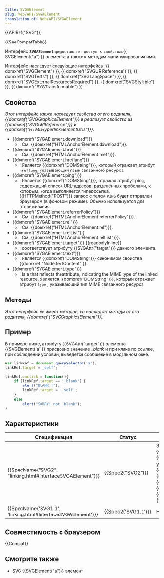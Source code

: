 ```yaml
---
title: SVGAElement
slug: Web/API/SVGAElement
translation_of: Web/API/SVGAElement
---
```

{{APIRef("SVG")}}

{{SeeCompatTable}}

Интерфейс **`SVGAElement`**` предоставляет доступ к свойствам `{{ SVGElement("a") }} элемента а также к методам манипулирования ими.

Интерфейс наследует следующие интерфейсы: {{ domxref("SVGElement") }}, {{ domxref("SVGURIReference") }}, {{ domxref("SVGTests") }}, {{ domxref("SVGLangSpace") }}, {{ domxref("SVGExternalResourcesRequired") }}, {{ domxref("SVGStylable") }}, {{ domxref("SVGTransformable") }}.

## Свойства

_Этот интерфейс также наследует свойства от его родителя, {{domxref("SVGGraphicsElement")}} и реализует свойства из {{domxref("SVGURIReference")}} и {{domxref("HTMLHyperlinkElementUtils")}}._

- {{domxref("SVGAElement.download")}}
  - : См. {{domxref("HTMLAnchorElement.download")}}.
- {{domxref("SVGAElement.href")}}
  - : См. {{domxref("HTMLAnchorElement.href")}}.
- {{domxref("SVGAElement.hreflang")}}
  - : Является {{domxref("DOMString")}}, который отражает атрибут `hreflang`, указывающий язык связанного ресурса.
- {{domxref("SVGAElement.ping")}}
  - : Является {{domxref("DOMString")}}, отражая атрибут ping, содержащий список URL-адресов, разделённых пробелами, к которым, когда выполняется гиперссылка, {{HTTPMethod("POST")}} запрос с телом `PING` будет отправлен браузером (в фоновом режиме). Обычно используется для отслеживания.
- {{domxref("SVGAElement.referrerPolicy")}}
  - : См. {{domxref("HTMLAnchorElement.referrerPolicy")}}.
- {{domxref("SVGAElement.rel")}}
  - : См. {{domxref("HTMLAnchorElement.rel")}}.
- {{domxref("SVGAElement.relList")}}
  - : См. {{domxref("HTMLAnchorElement.relList")}}.
- {{domxref("SVGAElement.target")}} {{readonlyInline}}
  - : соответствует атрибуту {{SVGAttr("target")}} данного элемента.
- {{domxref("SVGAElement.text")}}
  - : Является {{domxref("DOMString")}} синонимом свойства {{domxref("Node.textContent")}}.
- {{domxref("SVGAElement.type")}}
  - : Is a that reflects theattribute, indicating the MIME type of the linked resource.
    Является {{domxref("DOMString")}}, который отражает атрибут `type` , указывающий тип MIME связанного ресурса.

## Методы

_Этот интерфейс не имеет методов, но наследует методы от его родителя, {{domxref ("SVGGraphicsElement")}}._

## Пример

В примере ниже, атрибуту {{SVGAttr("target")}} элемента {{SVGElement('a')}} присвоено значение _\_blank_ и при клике по ссылке, при соблюдении условий, выведется сообщение в модальном окне.

```js
var linkRef = document.querySelector('a');
linkRef.target ='_self';

linkRef.onclick = function(){
    if (linkRef.target == '_blank') {
        alert("BLANK !");
        linkRef.target = '_self';
    }
    else
        alert("SORRY! not _blank");
}
```

## Характеристики

| Спецификация                                                                     | Статус                   | Коммент                                                                                                                                                                                                                                                                                                                                                                                                       |
| -------------------------------------------------------------------------------- | ------------------------ | ------------------------------------------------------------------------------------------------------------------------------------------------------------------------------------------------------------------------------------------------------------------------------------------------------------------------------------------------------------------------------------------------------------- |
| {{SpecName("SVG2", "linking.html#InterfaceSVGAElement")}}     | {{Spec2("SVG2")}} | Заменено наследование от {{domxref("SVGElement")}} {{domxref("SVGGraphicsElement")}} и удалены реализации интерфейса {{domxref("SVGTests")}}, {{domxref("SVGLangSpace")}}, {{domxref("SVGExternalResourcesRequired")}}, {{domxref("SVGStylable")}} и {{domxref("SVGTransformable")}} {{domxref ("HTMLHyperlinkElementUI")}} |
| {{SpecName('SVG1.1', 'linking.html#InterfaceSVGAElement')}} | {{Spec2('SVG1.1')}} | Начальное определение                                                                                                                                                                                                                                                                                                                                                                                         |

## Совместимость с браузером

{{Compat}}

## Смотрите также

- SVG {{SVGElement("a")}} элемент

